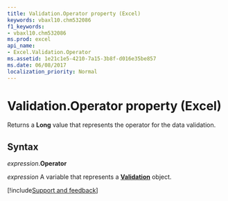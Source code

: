 ```yaml
---
title: Validation.Operator property (Excel)
keywords: vbaxl10.chm532086
f1_keywords:
- vbaxl10.chm532086
ms.prod: excel
api_name:
- Excel.Validation.Operator
ms.assetid: 1e21c1e5-4210-7a15-3b8f-d016e35be857
ms.date: 06/08/2017
localization_priority: Normal
---
```



# Validation.Operator property (Excel)

Returns a **Long** value that represents the operator for the data validation.


## Syntax

_expression_.**Operator**

_expression_ A variable that represents a **[Validation](Excel.Validation.md)** object.




[!include[Support and feedback](~/includes/feedback-boilerplate.md)]